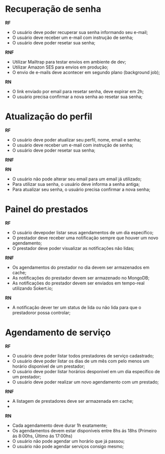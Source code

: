 # Recuperação de senha

**RF**
- O usuário deve poder recuperar sua senha informando seu e-mail;
- O usuário deve receber um e-mail com instrução de senha;
- O usuário deve poder resetar sua senha;

**RNF**
- Utilizar Mailtrap para testar envios em ambiente de dev;
- Utilizar Amazon SES para envios em produção;
- O envio de e-mails  deve acontecer em segundo plano (background job);

**RN**
- O link  enviado por email para resetar senha, deve expirar em 2h;
- O usuário precisa confirmar a nova senha ao resetar sua senha;

# Atualização do perfil

**RF**
- O usuário deve poder atualizar seu perfil, nome,  email e senha;
- O usuário deve receber um e-mail com instrução de senha;
- O usuário deve poder resetar sua senha;

**RNF**


**RN**
- O usuário não pode alterar seu email para um email já utilizado;
- Para utilizar sua senha, o usuário deve informa a senha antiga;
- Para atualizar seu senha, o usuário precisa   confirmar a nova senha;

# Painel do prestados

**RF**
  - O usuário devepoder listar seus agendamentos de um dia específico;
  - O prestador deve receber uma notificação sempre que houver um novo agendamento;
  - O prestador deve poder visualizar as  notificações não lidas;

**RNF**
- Os agendamentos do prestador no dia devem ser armazenados em cache;
- As notificações  do prestador devem ser armazenado no MongoDB;
- As notificações do prestador  devem ser enviados em tempo-real utilizando Sokert.io;

**RN**
- A notificação dever ter um status de lida ou não lida para que o prestadoror possa controlar;

# Agendamento  de serviço

**RF**
- O usuário deve poder listar todos prestadores de serviço cadastrado;
- O usuário deve poder listar os dias de um mês com pelo menos um horário disponível de um prestador;
- O usuário deve poder listar horários desponivel em um dia específico de um prestador;
- O usuário deve poder realizar um novo agendamento com um prestado;

**RNF**
- A listagem de prestadores deve ser armazenada em cache;
-

**RN**
- Cada agendamento deve durar 1h exatamente;
- Os  agendamentos devem estar disponíveis entre 8hs ás 18hs (Primeiro ás 8:00hs, Último ás 17:00hs)
- O usuário não pode agendar um horário que já passou;
- O usuário não pode agendar serviços consigo mesmo;
